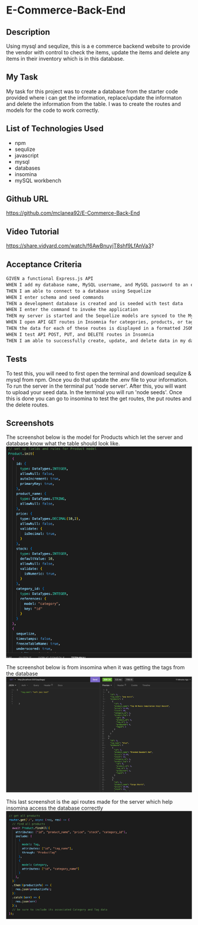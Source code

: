 # E-Commerce-Back-End

## Description
Using mysql and sequlize, this is a e commerce backend website to provide the vendor with control to check the items, update the items and delete any items in their inventory which is in this database.

## My Task
My task for this project was to create a database from the starter code provided where i can get the information, replace/update the informaton and delete the information from the table.  I was to create the routes and models for the code to work correctly.

## List of Technologies Used
- npm
- sequlize
- javascript
- mysql
- databases
- insomina
- mySQL workbench

## Github URL
https://github.com/mclanea92/E-Commerce-Back-End

## Video Tutorial

https://share.vidyard.com/watch/f6AwBnuyjT8shf9LfAnVa3?

## Acceptance Criteria
```md
GIVEN a functional Express.js API
WHEN I add my database name, MySQL username, and MySQL password to an environment variable file
THEN I am able to connect to a database using Sequelize
WHEN I enter schema and seed commands
THEN a development database is created and is seeded with test data
WHEN I enter the command to invoke the application
THEN my server is started and the Sequelize models are synced to the MySQL database
WHEN I open API GET routes in Insomnia for categories, products, or tags
THEN the data for each of these routes is displayed in a formatted JSON
WHEN I test API POST, PUT, and DELETE routes in Insomnia
THEN I am able to successfully create, update, and delete data in my database
```

## Tests
To test this, you will need to first open the terminal and download sequlize & mysql from npm. Once you do that update the .env file to your information.  To run the server in the terminal put 'node server'.  After this, you will want to upload your seed data.  In the terminal you will run 'node seeds'.  Once this is done you can go to insomina to test the get routes, the put routes and the delete routes.

## Screenshots

The screenshot below is the model for Products which let the server and database know what the table should look like.
![photo of the models for products](products.png)

The screenshot below is from insomina when it was getting the tags from the database
![photo of insomina](./insomina.png)

This last screenshot is the api routes made for the server which help insomina access the database correctly
![api routes for get, put and delete](./routes.png)
